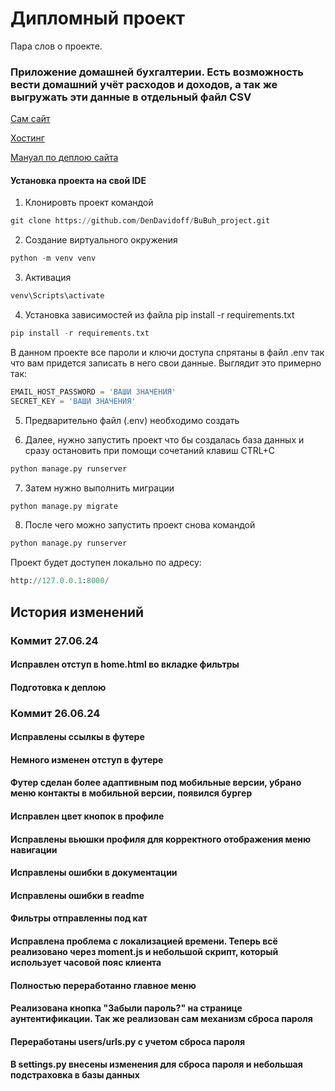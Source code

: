 # Дипломный проект

Пара слов о проекте.

### Приложение домашней бухгалтерии. Есть возможность вести домашний учёт расходов и доходов, а так же выгружать эти данные в отдельный файл CSV

[Сам  сайт](https://bubuh.online/)

[Хостинг](https://hosting.timeweb.ru/)

[Мануал по деплою сайта](https://timeweb.com/ru/docs/virtualnyj-hosting/prilozheniya-i-frejmvorki/django/)


#### Установка проекта на свой IDE

1. Клонировть проект командой
``` python
git clone https://github.com/DenDavidoff/BuBuh_project.git
```
2. Создание виртуального окружения
``` python
python -m venv venv
```
3. Активация
``` python
venv\Scripts\activate
```
4. Установка зависимостей из файла pip install -r requirements.txt
``` python
pip install -r requirements.txt
```
В данном проекте все пароли и ключи доступа спрятаны в файл .env
так что вам придется записать в него свои данные. Выглядит это примерно так:
``` python
EMAIL_HOST_PASSWORD = 'ВАШИ ЗНАЧЕНИЯ'
SECRET_KEY = 'ВАШИ ЗНАЧЕНИЯ'
```
5. Предварительно файл (.env) необходимо создать

6. Далее, нужно запустить проект что бы создалась база данных и сразу остановить при 
помощи сочетаний клавиш CTRL+C
``` python
python manage.py runserver
```
7. Затем нужно выполнить миграции
``` python
python manage.py migrate
```
8. После чего можно запустить проект снова командой
``` python
python manage.py runserver
```
Проект будет доступен локально по адресу:
``` python
http://127.0.0.1:8000/
```

## История изменений

### Коммит 27.06.24
#### Исправлен отступ в home.html во вкладке фильтры
#### Подготовка к деплою

### Коммит 26.06.24
#### Исправлены ссылкы в футере
#### Немного изменен отступ в футере
#### Футер сделан более адаптивным под мобильные версии, убрано меню контакты в мобильной версии, появился бургер
#### Исправлен цвет кнопок в профиле
#### Исправлены вьюшки профиля для корректного отображения меню навигации
#### Исправлены ошибки в документации
#### Исправлены ошибки в readme
#### Фильтры отправленны под кат
#### Исправлена проблема с локализацией времени. Теперь всё реализовано через moment.js и небольшой скрипт, который использует часовой пояс клиента
#### Полностью переработанно главное меню
#### Реализована кнопка "Забыли пароль?" на странице аунтентификации. Так же реализован сам механизм сброса пароля
#### Переработаны users/urls.py с учетом сброса пароля
#### В settings.py внесены изменения для сброса пароля и небольшая подстраховка в базы данных

